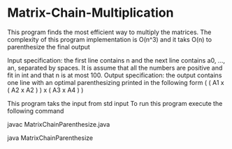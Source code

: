 # Matrix-Chain-Multiplication
This program finds the most efficient way to multiply the matrices.
The complexity of this program implementation is  O(n^3) and it taks O(n) to parenthesize the final output

Input specification: the first line contains n and the next line contains a0, ..., an, separated by spaces. It is assume that all the numbers are positive and fit in int and that n is at most 100. 
Output specification: the output contains one line with an optimal parenthesizing printed in the following form
( ( A1 x ( A2 x A2 ) ) x ( A3 x A4 ) ) 

This program taks the input from std input
To run this program execute the following command

javac MatrixChainParenthesize.java

java MatrixChainParenthesize


